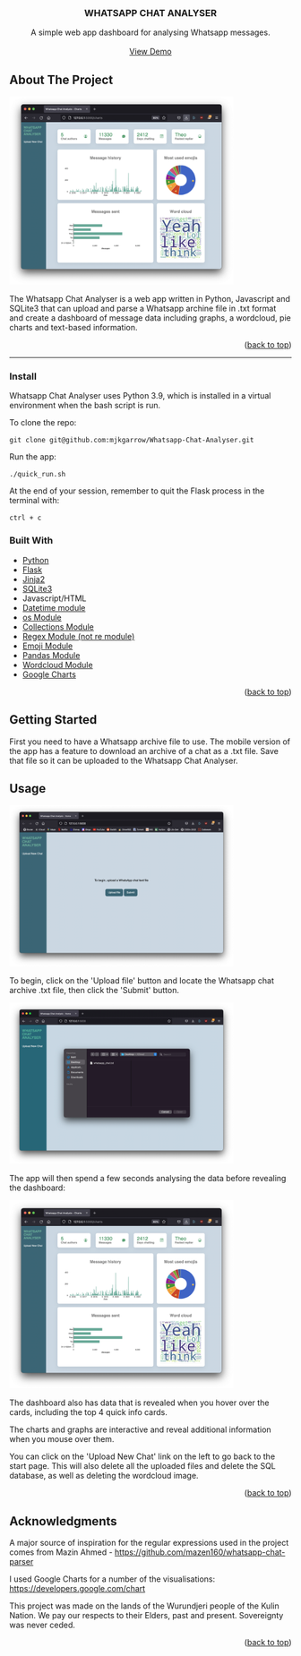 <div id="top"></div>


<!-- PROJECT LOGO -->
<br />
<div align="center">
  <h3 align="center">WHATSAPP CHAT ANALYSER</h3>
  <p align="center">
    A simple web app dashboard for analysing Whatsapp messages.
    <br />
    <br />
    <a href="https://youtu.be/brCRmVkVp5Q">View Demo</a>
  </p>
</div>

<!-- ABOUT THE PROJECT -->
## About The Project

<img src="static/appscreen.png" alt="Logo" width="400" height="336">


The Whatsapp Chat Analyser is a web app written in Python, Javascript and SQLite3 that can upload and parse a Whatsapp archine file in .txt format and create a dashboard of message data including graphs, a wordcloud, pie charts and text-based information.

<p align="right">(<a href="#top">back to top</a>)</p>

---

### Install

Whatsapp Chat Analyser uses Python 3.9, which is installed in a virtual environment when the bash script is run.

To clone the repo:
```
git clone git@github.com:mjkgarrow/Whatsapp-Chat-Analyser.git
```

Run the app:

```
./quick_run.sh
```

At the end of your session, remember to quit the Flask process in the terminal with:

```
ctrl + c
```

### Built With

* [Python](https://www.python.org/)
* [Flask](https://flask.palletsprojects.com/en/2.1.x/)
* [Jinja2](https://palletsprojects.com/p/jinja/)
* [SQLite3](https://www.sqlite.org/index.html)
* Javascript/HTML
* [Datetime module](https://docs.python.org/3/library/datetime.html)
* [os Module](https://docs.python.org/3/library/os.html)
* [Collections Module](https://docs.python.org/3/library/collections.html)
* [Regex Module (not re module)](https://pypi.org/project/regex/)
* [Emoji Module](https://pypi.org/project/emoji/)
* [Pandas Module](https://pandas.pydata.org/)
* [Wordcloud Module](https://github.com/amueller/word_cloud)
* [Google Charts](https://developers.google.com/chart)

<p align="right">(<a href="#top">back to top</a>)</p>



<!-- GETTING STARTED -->
## Getting Started

First you need to have a Whatsapp archive file to use. The mobile version of the app has a feature to download an archive of a chat as a .txt file. Save that file so it can be uploaded to the Whatsapp Chat Analyser.

<!-- USAGE EXAMPLES -->
## Usage

<img src="static/upload.png" alt="Logo" width="400" height="288">

To begin, click on the 'Upload file' button and locate the Whatsapp chat archive .txt file, then click the 'Submit' button.

<img src="static/fileupload.png" alt="Logo" width="400" height="288">

The app will then spend a few seconds analysing the data before revealing the dashboard:

<img src="static/appscreen.png" alt="Logo" width="400" height="336">

The dashboard also has data that is revealed when you hover over the cards, including the top 4 quick info cards.

The charts and graphs are interactive and reveal additional information when you mouse over them.

You can click on the 'Upload New Chat' link on the left to go back to the start page. This will also delete all the uploaded files and delete the SQL database, as well as deleting the wordcloud image.

<p align="right">(<a href="#top">back to top</a>)</p>


<!-- ACKNOWLEDGMENTS -->
## Acknowledgments

A major source of inspiration for the regular expressions used in the project comes from Mazin Ahmed - https://github.com/mazen160/whatsapp-chat-parser

I used Google Charts for a number of the visualisations: https://developers.google.com/chart

This project was made on the lands of the Wurundjeri people of the Kulin Nation. We pay our respects to their Elders, past and present. Sovereignty was never ceded.

<p align="right">(<a href="#top">back to top</a>)</p>
